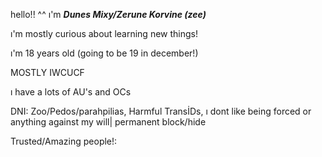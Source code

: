 hello!! ^^ ı'm ***Dunes Mixy/Zerune Korvine (zee)*** 

ı'm mostly curious about learning new things!

ı'm 18 years old (going to be 19 in december!)

MOSTLY IWCUCF 

ı have a lots of AU's and OCs 

DNI: Zoo/Pedos/parahpilias, Harmful TransİDs, ı dont like being forced or anything against my will| permanent block/hide

Trusted/Amazing people!: 
